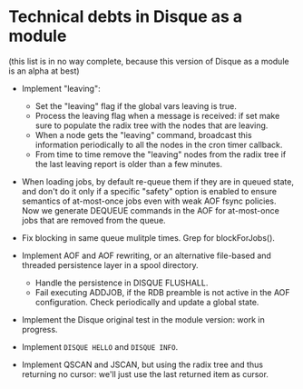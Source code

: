 Technical debts in Disque as a module
=====================================

(this list is in no way complete, because this version of Disque as a
 module is an alpha at best)

* Implement "leaving":
    - Set the "leaving" flag if the global vars leaving is true.
    - Process the leaving flag when a message is received: if set make sure to
      populate the radix tree with the nodes that are leaving.
    - When a node gets the "leaving" command, broadcast this information
      periodically to all the nodes in the cron timer callback.
    - From time to time remove the "leaving" nodes from the radix tree if the
      last leaving report is older than a few minutes.

* When loading jobs, by default re-queue them if they are in queued state, and
  don't do it only if a specific "safety" option is enabled to ensure
  semantics of at-most-once jobs even with weak AOF fsync policies.
  Now we generate DEQUEUE commands in the AOF for at-most-once jobs that
  are removed from the queue.

* Fix blocking in same queue mulitple times. Grep for blockForJobs().

* Implement AOF and AOF rewriting, or an alternative file-based and threaded
  persistence layer in a spool directory.
    - Handle the persistence in DISQUE FLUSHALL.
    - Fail executing ADDJOB, if the RDB preamble is not
      active in the AOF configuration. Check periodically and update
      a global state.

* Implement the Disque original test in the module version: work in progress.

* Implement `DISQUE HELLO` and `DISQUE INFO`.

* Implement QSCAN and JSCAN, but using the radix tree and thus returning no cursor: we'll just use the last returned item as cursor.
